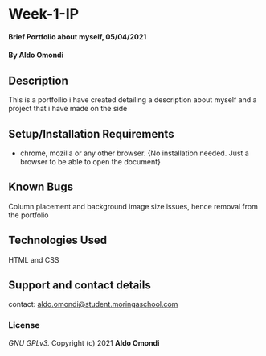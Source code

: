 # Week-1-IP
#### Brief Portfolio about myself, 05/04/2021
#### By **Aldo Omondi**
## Description
This is a portfoilio i have created detailing a description about myself and  a project that i have made on the side
## Setup/Installation Requirements
* chrome, mozilla or any other browser.
{No installation needed. Just a browser to be able to open the document}
## Known Bugs
Column placement and background image size issues, hence removal from the portfolio
## Technologies Used
HTML and CSS
## Support and contact details
contact: aldo.omondi@student.moringaschool.com
### License
*GNU GPLv3.*
Copyright (c) 2021 **Aldo Omondi**
  
